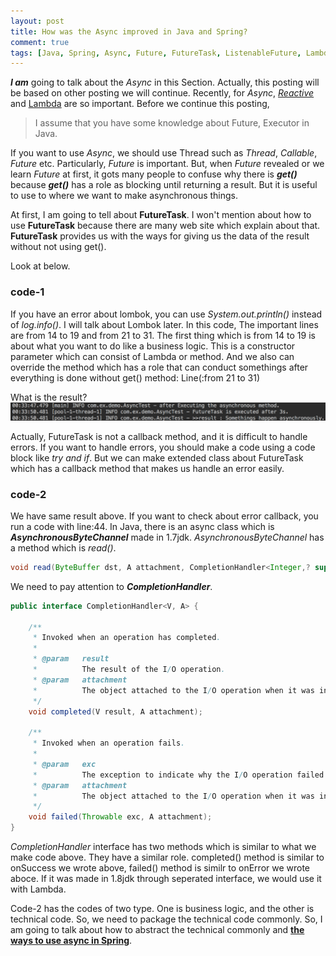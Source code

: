 ```yaml
---
layout: post
title: How was the Async improved in Java and Spring?
comment: true
tags: [Java, Spring, Async, Future, FutureTask, ListenableFuture, Lambda]
---
```


***I am*** going to talk about the *Async* in this Section. Actually, this posting will be based on other posting we will continue. Recently, for *Async*, [*Reactive*](http://www.reactive-streams.org/) and [Lambda](http://www.oracle.com/webfolder/technetwork/tutorials/obe/java/Lambda-QuickStart/index.html) are so important. Before we continue this posting, 
> I assume that you have some knowledge about Future, Executor in Java.

If you want to use *Async*, we should use Thread such as *Thread*, *Callable*, *Future* etc. Particularly, *Future* is important. But, when *Future* revealed or we learn *Future* at first, it gots many people to confuse why there is ***get()*** because ***get()*** has a role as blocking until returning a result. But it is useful to use to where we want to make asynchronous things.

At first, I am going to tell about **FutureTask**. I won't mention about how to use **FutureTask** because there are many web site which explain about that. **FutureTask** provides us with the ways for giving us the data of the result without not using get().

Look at below.
### code-1
<script src="https://gist.github.com/ijunc2/f3cfc8b2711c29fc0daaae7b3df26f75.js"></script>

If you have an error about lombok, you can use *System.out.println()* instead of *log.info()*. I will talk about Lombok later. In this code, The important lines are from 14 to 19 and from 21 to 31. The first thing which is from 14 to 19 is about what you want to do like a business logic. This is a constructor parameter which can consist of Lambda or method. And we also can override the method which has a role that can conduct somethings after everything is done without get() method: Line(:from 21 to 31) 

What is the result?
![this project](/assets/img/post/2018-01-03-third/p1.png)

Actually, FutureTask is not a callback method, and it is difficult to handle errors. If you want to handle errors, you should make a code using a code block like *try and if*. But we can make extended class about FutureTask which has a callback method that makes us handle an error easily.
### code-2
<script src="https://gist.github.com/ijunc2/3e88119a6b557a528ecf997d5690c40e.js"></script>

We have same result above. If you want to check about error callback, you run a code with line:44. In Java, there is an async class which is ***AsynchronousByteChannel*** made in 1.7jdk. *AsynchronousByteChannel* has a method which is *read()*. 
```java
void read(ByteBuffer dst, A attachment, CompletionHandler<Integer,? super A> handler);
``` 
We need to pay attention to ***CompletionHandler***.
```java
public interface CompletionHandler<V, A> {

    /**
     * Invoked when an operation has completed.
     *
     * @param   result
     *          The result of the I/O operation.
     * @param   attachment
     *          The object attached to the I/O operation when it was initiated.
     */
    void completed(V result, A attachment);

    /**
     * Invoked when an operation fails.
     *
     * @param   exc
     *          The exception to indicate why the I/O operation failed
     * @param   attachment
     *          The object attached to the I/O operation when it was initiated.
     */
    void failed(Throwable exc, A attachment);
}
```
*CompletionHandler* interface has two methods which is similar to what we make code above. They have a similar role. completed() method is similar to onSuccess we wrote above, failed() method is similr to onError we wrote aboce. If it was made in 1.8jdk through seperated interface, we would use it with Lambda. 

Code-2 has the codes of two type. One is business logic, and the other is technical code. So, we need to package the technical code commonly. So, I am going to talk about how to abstract the technical commonly and [**the ways to use async in Spring**](/2018/01/06/forth.html).

<br/>



